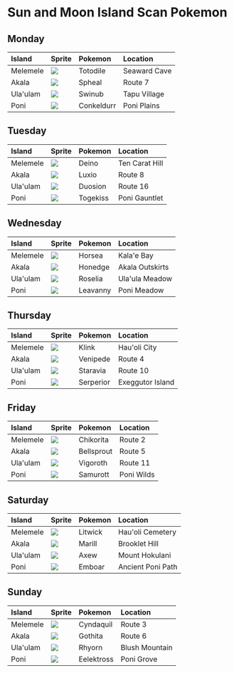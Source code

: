 # Sun and Moon Island Scan Pokemon

## Monday

| Island         | Sprite                                                 | Pokemon        | Location         |
| :------------- | :-------------                                         | :------------- | :-------------   |
| Melemele       | ![](https://cdn.bulbagarden.net/upload/f/f5/158MS.png) | Totodile       | Seaward Cave     |
| Akala          | ![](https://cdn.bulbagarden.net/upload/4/43/363MS.png) | Spheal         | Route 7          |
| Ula'ulam       | ![](https://cdn.bulbagarden.net/upload/1/10/220MS.png) | Swinub         | Tapu Village     |
| Poni           | ![](https://cdn.bulbagarden.net/upload/8/8b/534MS.png) | Conkeldurr	   | Poni Plains      |

## Tuesday

| Island         | Sprite                                                 | Pokemon        | Location         |
| :------------- | :-------------                                         | :------------- | :-------------   |
| Melemele       | ![](https://cdn.bulbagarden.net/upload/3/39/633MS.png) | Deino          | Ten Carat Hill   |
| Akala          | ![](https://cdn.bulbagarden.net/upload/e/e3/404MS.png) | Luxio          | Route 8          |
| Ula'ulam       | ![](https://cdn.bulbagarden.net/upload/6/64/578MS.png) | Duosion        | Route 16         |
| Poni           | ![](https://cdn.bulbagarden.net/upload/6/63/468MS.png) | Togekiss       | Poni Gauntlet    |

## Wednesday

| Island         | Sprite                                                 | Pokemon        | Location         |
| :------------- | :-------------                                         | :------------- | :-------------   |
| Melemele       | ![](https://cdn.bulbagarden.net/upload/2/23/116MS.png) | Horsea         | Kala'e Bay       |
| Akala          | ![](https://cdn.bulbagarden.net/upload/0/04/679MS.png) | Honedge        | Akala Outskirts  |
| Ula'ulam       | ![](https://cdn.bulbagarden.net/upload/b/bf/315MS.png) | Roselia        | Ula'ula Meadow   |
| Poni           | ![](https://cdn.bulbagarden.net/upload/2/2d/542MS.png) | Leavanny       | Poni Meadow      |

## Thursday

| Island         | Sprite                                                 | Pokemon        | Location         |
| :------------- | :-------------                                         | :------------- | :-------------   |
| Melemele       | ![](https://cdn.bulbagarden.net/upload/6/61/599MS.png) | Klink          | Hau'oli City     |
| Akala          | ![](https://cdn.bulbagarden.net/upload/2/2c/543MS.png) | Venipede       | Route 4          |
| Ula'ulam       | ![](https://cdn.bulbagarden.net/upload/e/e2/397MS.png) | Staravia       | Route 10         |
| Poni           | ![](https://cdn.bulbagarden.net/upload/2/2e/497MS.png) | Serperior      | Exeggutor Island |

## Friday

| Island         | Sprite                                                 | Pokemon        | Location         |
| :------------- | :-------------                                         | :------------- | :-------------   |
| Melemele       | ![](https://cdn.bulbagarden.net/upload/7/79/152MS.png) | Chikorita      | Route 2          |
| Akala          | ![](https://cdn.bulbagarden.net/upload/7/7b/069MS.png) | Bellsprout     | Route 5          |
| Ula'ulam       | ![](https://cdn.bulbagarden.net/upload/3/38/288MS.png) | Vigoroth       | Route 11         |
| Poni           | ![](https://cdn.bulbagarden.net/upload/9/99/503MS.png) | Samurott       | Poni Wilds       |

## Saturday

| Island         | Sprite                                                 | Pokemon        | Location         |
| :------------- | :-------------                                         | :------------- | :-------------   |
| Melemele       | ![](https://cdn.bulbagarden.net/upload/7/7c/607MS.png) | Litwick        | Hau'oli Cemetery |
| Akala          | ![](https://cdn.bulbagarden.net/upload/3/36/183MS.png) | Marill         | Brooklet Hill    |
| Ula'ulam       | ![](https://cdn.bulbagarden.net/upload/0/0c/610MS.png) | Axew           | Mount Hokulani   |
| Poni           | ![](https://cdn.bulbagarden.net/upload/b/be/500MS.png) | Emboar         | Ancient Poni Path|

## Sunday

| Island         | Sprite                                                 | Pokemon        | Location         |
| :------------- | :-------------                                         | :------------- | :-------------   |
| Melemele       | ![](https://cdn.bulbagarden.net/upload/3/39/155MS.png) | Cyndaquil      | Route 3          |
| Akala          | ![](https://cdn.bulbagarden.net/upload/5/57/574MS.png) | Gothita        | Route 6          |
| Ula'ulam       | ![](https://cdn.bulbagarden.net/upload/6/67/111MS.png) | Rhyorn         | Blush Mountain   |
| Poni           | ![](https://cdn.bulbagarden.net/upload/0/0f/604MS.png) | Eelektross     | Poni Grove       |
